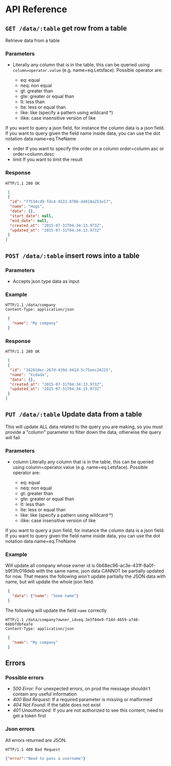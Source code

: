 # API Reference

## `GET /data/:table` get row from a table

Retrieve data from a table

### Parameters

* Literally any column that is in the table, this can be queried using
`column=operator.value` (e.g. name=eq.Letsface). Possible operator are:

    * eq: equal
    * neq: non equal
    * gt: greater than
    * gte: greater or equal than
    * lt: less than
    * lte: less or equal than
    * like: like (specify a pattern using wildcard *)
    * ilike: case insensitive version of like

If you want to query a json field, for instance the column data is a json field. If you want to query given the
field name inside data, you can use the dot notation data.name=eq.TheName

* order If you want to specify the order on a column order=column.asc or order=column.desc
* limit If you want to limit the result

### Response

`HTTP/1.1 200 OK`
```json
 [
 {
  "id": "77534cd9-fdc4-4533-870b-d4918a253e17",
  "name": "Hugs",
  "data": {},
  "start_date": null,
  "end_date": null,
  "created_at": "2015-07-31T04:34:13.973Z",
  "updated_at": "2015-07-31T04:34:13.973Z"
 }
]
```

## `POST /data/:table` insert rows into a table

### Parameters

* Accepts json type data as input

### Example

```
HTTP/1.1 /data/company
Content-Type: application/json
```
```json
 {
   "name": "My company"
 }
```

### Response

`HTTP/1.1 200 OK`
```json
 [
 {
  "id": "16261dec-267d-439d-941d-5c75eec24225",
  "name": "Xidada",
  "data": {},
  "created_at": "2015-07-31T04:34:13.973Z",
  "updated_at": "2015-07-31T04:34:13.973Z"
 }
]
```

## `PUT /data/:table` Update data from a table

This will update ALL data related to the query you are making, so you must provide a "column"
parameter to filter down the data, otherwise the query will fail

### Parameters

* column Literally any column that is in the table, this can be queried using
column=operator.value (e.g. name=eq.Letsface). Possible operator are:

  * eq: equal
  * neq: non equal
  * gt: greater than
  * gte: greater or equal than
  * lt: less than
  * lte: less or equal than
  * like: like (specify a pattern using wildcard *)
  * ilike: case insensitive version of like

If you want to query a json field, for instance the column data is a json field. If you want to query given the
field name inside data, you can use the dot notation data.name=eq.TheName

### Example

 Will update all company whose owner id is 0b68ec96-ac3e-431f-8a0f-b9f3fc018deb with the same name, json data
 CANNOT be partially updated for now. That means the following won't update partially the JSON data with name, but will
 update the whole json field.

```json
 {
   "data": {"name": "Some name"}
 }
```

The following will update the field `name` correctly

```
HTTP/1.1 /data/company?owner_id=eq.3e3f84e9-f1dd-4659-a748-66bbfdbfeafe
Content-Type: application/json
```
```json
 {
   "name": "My company"
 }
```

## Errors

### Possible errors

* _500 Error:_ For unexpected errors, on prod the message shouldn't contain any useful information
* _400 Bad Request:_ If a required parameter is missing or malformed
* _404 Not Found:_ If the table does not exist
* _401 Unauthorized:_ If you are not authorized to see this content, need to get a token first

### Json errors

All errors returned are JSON.

`HTTP/1.1 400 Bad Request`
```json
{"error":"Need to pass a username"}
